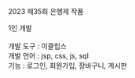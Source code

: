 2023 제35회 은행제 작품

  1인 개발 <br>
  <br>
  개발 도구 : 이클립스 <br>
  개발 언어 : jsp, css, js, sql <br>
  기능  : 로그인, 회원가입, 장바구니, 게시판 <br>
